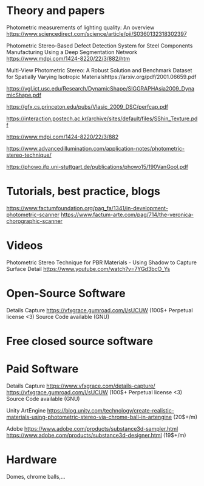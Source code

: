 # Theory and papers

Photometric measurements of lighting quality: An overview https://www.sciencedirect.com/science/article/pii/S0360132318302397

Photometric Stereo-Based Defect Detection System for Steel Components Manufacturing Using a Deep Segmentation Network https://www.mdpi.com/1424-8220/22/3/882/htm

Multi-View Photometric Stereo: A Robust Solution and Benchmark Dataset for Spatially Varying Isotropic Materialshttps://arxiv.org/pdf/2001.06659.pdf

https://vgl.ict.usc.edu/Research/DynamicShape/SIGGRAPHAsia2009_DynamicShape.pdf

https://gfx.cs.princeton.edu/pubs/Vlasic_2009_DSC/perfcap.pdf

https://interaction.postech.ac.kr/archive/sites/default/files/SShin_Texture.pdf

https://www.mdpi.com/1424-8220/22/3/882

https://www.advancedillumination.com/application-notes/photometric-stereo-technique/

https://phowo.ifp.uni-stuttgart.de/publications/phowo15/190VanGool.pdf

# Tutorials, best practice, blogs

https://www.factumfoundation.org/pag_fa/1341/in-development-photometric-scanner
https://www.factum-arte.com/pag/714/the-veronica-chorographic-scanner


# Videos

Photometric Stereo Technique for PBR Materials - Using Shadow to Capture Surface Detail https://www.youtube.com/watch?v=7YGd3bcO_Ys




# Open-Source Software

Details Capture https://vfxgrace.gumroad.com/l/sUCUW (100$+ Perpetual license <3) Source Code available (GNU)




# Free closed source software




# Paid Software


Details Capture https://www.vfxgrace.com/details-capture/ https://vfxgrace.gumroad.com/l/sUCUW (100$+ Perpetual license <3) Source Code available (GNU)

Unity ArtEngine https://blog.unity.com/technology/create-realistic-materials-using-photometric-stereo-via-chrome-ball-in-artengine (20$+/m)

Adobe https://www.adobe.com/products/substance3d-sampler.html https://www.adobe.com/products/substance3d-designer.html (19$+/m)

# Hardware

Domes, chrome balls,...
